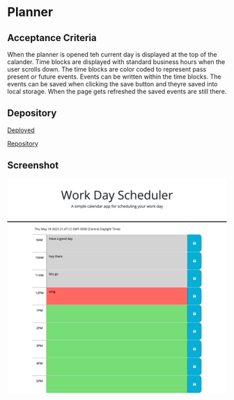 # Planner

## Acceptance Criteria

When the planner is opened teh current day is displayed at the top of the calander.
Time blocks are displayed with standard business hours when the user scrolls down.
The time blocks are color coded to represent pass present or future events. 
Events can be written within the time blocks.
The events can be saved when clicking the save button and theyre saved into local storage.
When the page gets refreshed the saved events are still there. 

## Depository

[Deployed](https://zoeedge16.github.io/planner/)

[Repository](https://github.com/zoeedge16/planner )

## Screenshot 

![screenshot](./assets/images/Work%20Day%20Scheduler.png)